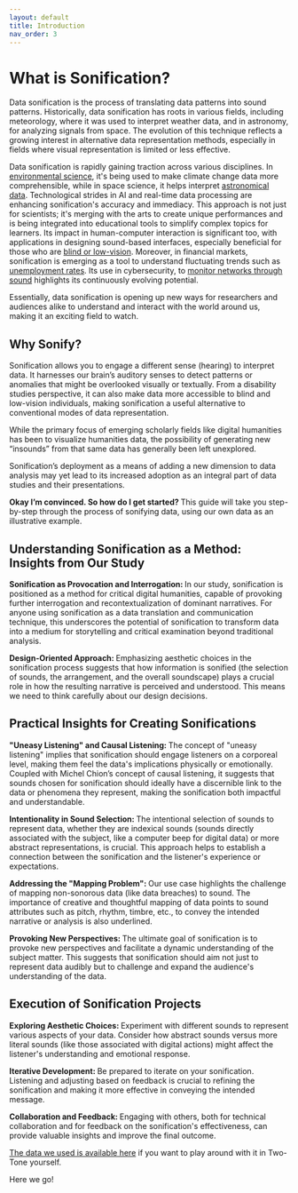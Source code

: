 ```yaml
---
layout: default
title: Introduction
nav_order: 3
---
```

<!-- 
This page will go over introductory content to the workshop. 
If your workshop has an introduction sequence, whether it be history, "Why should you use __", or anything of that matter, this is where it goes! If your workshop doesn't need this, delete introduction.md from the repository. 
Add, edit, or remove any content below for the workshop in question. 
-->

# What is Sonification?

Data sonification is the process of translating data patterns into sound patterns. Historically, data sonification has roots in various fields, including meteorology, where it was used to interpret weather data, and in astronomy, for analyzing signals from space. The evolution of this technique reflects a growing interest in alternative data representation methods, especially in fields where visual representation is limited or less effective. 

Data sonification is rapidly gaining traction across various disciplines. In <a href="https://www.youtube.com/watch?v=onB8id8mxMM" target="_blank" rel="noopener noreferrer">environmental science</a>, it's being used to make climate change data more comprehensible, while in space science, it helps interpret <a href="https://science.nasa.gov/mission/hubble/multimedia/sonifications/" target="_blank" rel="noopener noreferrer">astronomical data</a>. Technological strides in AI and real-time data processing are enhancing sonification's accuracy and immediacy. This approach is not just for scientists; it's merging with the arts to create unique performances and is being integrated into educational tools to simplify complex topics for learners. Its impact in human-computer interaction is significant too, with applications in designing sound-based interfaces, especially beneficial for those who are <a href="https://www.perkins.org/resource/sonification-sounds-meaning-activity/" target="_blank" rel="noopener noreferrer">blind or low-vision</a>. Moreover, in financial markets, sonification is emerging as a tool to understand fluctuating trends such as <a href="https://www.marketplace.org/2020/06/24/heres-what-the-crescendo-of-unemployment-sounds-like/" target="_blank" rel="noopener noreferrer">unemployment rates</a>. Its use in cybersecurity, to <a href="https://ginevraterenghi.github.io/sonifying-cyber-attacks/p2.html" target="_blank" rel="noopener noreferrer">monitor networks through sound</a> highlights its continuously evolving potential.  

Essentially, data sonification is opening up new ways for researchers and audiences alike to understand and interact with the world around us, making it an exciting field to watch. 

## Why Sonify? 

Sonification allows you to engage a different sense (hearing) to interpret data. It harnesses our brain’s auditory senses to detect patterns or anomalies that might be overlooked visually or textually. From a disability studies perspective, it can also make data more accessible to blind and low-vision individuals, making sonification a useful alternative to conventional modes of data representation. 

While the primary focus of emerging scholarly fields like digital humanities has been to visualize humanities data, the possibility of generating new “insounds” from that same data has generally been left unexplored. 

Sonification’s deployment as a means of adding a new dimension to data analysis may yet lead to its increased adoption as an integral part of data studies and their presentations. 

<b> Okay I’m convinced. So how do I get started? </b> This guide will take you step-by-step through the process of sonifying data, using our own data as an illustrative example.  

## Understanding Sonification as a Method: Insights from Our Study  

<b> Sonification as Provocation and Interrogation: </b> In our study, sonification is positioned as a method for critical digital humanities, capable of provoking further interrogation and recontextualization of dominant narratives. For anyone using sonification as a data translation and communication technique, this underscores the potential of sonification to transform data into a medium for storytelling and critical examination beyond traditional analysis. 

<b> Design-Oriented Approach: </b> Emphasizing aesthetic choices in the sonification process suggests that how information is sonified (the selection of sounds, the arrangement, and the overall soundscape) plays a crucial role in how the resulting narrative is perceived and understood. This means we need to think carefully about our design decisions. 

## Practical Insights for Creating Sonifications 

<b> "Uneasy Listening" and Causal Listening: </b> The concept of "uneasy listening" implies that sonification should engage listeners on a corporeal level, making them feel the data's implications physically or emotionally. Coupled with Michel Chion’s concept of causal listening, it suggests that sounds chosen for sonification should ideally have a discernible link to the data or phenomena they represent, making the sonification both impactful and understandable. 

<b> Intentionality in Sound Selection: </b> The intentional selection of sounds to represent data, whether they are indexical sounds (sounds directly associated with the subject, like a computer beep for digital data) or more abstract representations, is crucial. This approach helps to establish a connection between the sonification and the listener's experience or expectations. 

<b> Addressing the "Mapping Problem": </b> Our use case highlights the challenge of mapping non-sonorous data (like data breaches) to sound. The importance of creative and thoughtful mapping of data points to sound attributes such as pitch, rhythm, timbre, etc., to convey the intended narrative or analysis is also underlined. 

<b> Provoking New Perspectives: </b> The ultimate goal of sonification is to provoke new perspectives and facilitate a dynamic understanding of the subject matter. This suggests that sonification should aim not just to represent data audibly but to challenge and expand the audience's understanding of the data. 

## Execution of Sonification Projects 

<b> Exploring Aesthetic Choices: </b> Experiment with different sounds to represent various aspects of your data. Consider how abstract sounds versus more literal sounds (like those associated with digital actions) might affect the listener's understanding and emotional response. 

<b> Iterative Development: </b> Be prepared to iterate on your sonification. Listening and adjusting based on feedback is crucial to refining the sonification and making it more effective in conveying the intended message. 

<b> Collaboration and Feedback: </b> Engaging with others, both for technical collaboration and for feedback on the sonification's effectiveness, can provide valuable insights and improve the final outcome. 

<a href="https://mcmasteru365-my.sharepoint.com/:x:/g/personal/zeffiroa_mcmaster_ca/EWHy_kW4zL1Bjr4N7OxWG70BS5UhKlj7l9YT5IMSTgsf0w?e=vuCHQn" target="_blank" rel="noopener noreferrer">The data we used is available here</a> if you want to play around with it in Two-Tone yourself.  

Here we go! 
